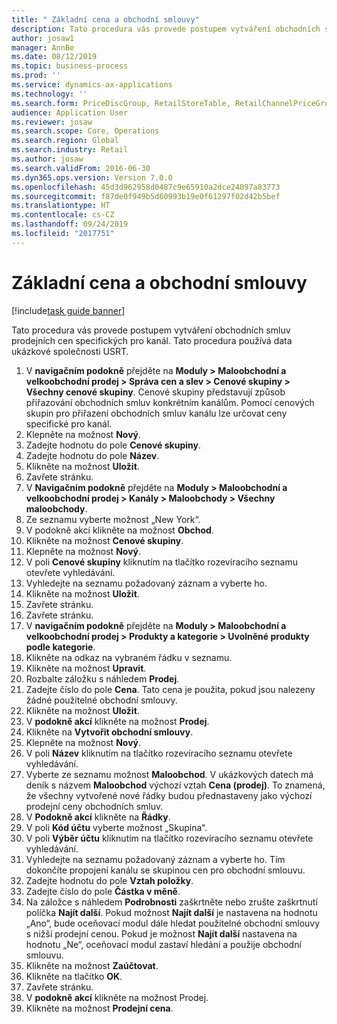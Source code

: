 ```yaml
---
title: " Základní cena a obchodní smlouvy"
description: Tato procedura vás provede postupem vytváření obchodních smluv prodejních cen specifických pro kanál.
author: josaw1
manager: AnnBe
ms.date: 08/12/2019
ms.topic: business-process
ms.prod: ''
ms.service: dynamics-ax-applications
ms.technology: ''
ms.search.form: PriceDiscGroup, RetailStoreTable, RetailChannelPriceGroup, EcoResProductDetailsExtended, PriceDiscAdmTable, PriceDiscAdm
audience: Application User
ms.reviewer: josaw
ms.search.scope: Core, Operations
ms.search.region: Global
ms.search.industry: Retail
ms.author: josaw
ms.search.validFrom: 2016-06-30
ms.dyn365.ops.version: Version 7.0.0
ms.openlocfilehash: 45d3d962958d0487c9e65910a2dce24097a83773
ms.sourcegitcommit: f87de0f949b5d60993b19e0f61297f02d42b5bef
ms.translationtype: HT
ms.contentlocale: cs-CZ
ms.lasthandoff: 09/24/2019
ms.locfileid: "2017751"
---
```

# <a name="base-price-and-trade-agreements"></a> Základní cena a obchodní smlouvy

[!include[task guide banner](../includes/task-guide-banner.md)]

Tato procedura vás provede postupem vytváření obchodních smluv prodejních cen specifických pro kanál. Tato procedura používá data ukázkové společnosti USRT.

1. V **navigačním podokně** přejděte na **Moduly > Maloobchodní a velkoobchodní prodej > Správa cen a slev > Cenové skupiny > Všechny cenové skupiny**. Cenové skupiny představují způsob přiřazování obchodních smluv konkrétním kanálům. Pomocí cenových skupin pro přiřazení obchodních smluv kanálu lze určovat ceny specifické pro kanál.  
2. Klepněte na možnost **Nový**.
3. Zadejte hodnotu do pole **Cenové skupiny**.
4. Zadejte hodnotu do pole **Název**.
5. Klikněte na možnost **Uložit**.
6. Zavřete stránku.
7. V **Navigačním podokně** přejděte na **Moduly > Maloobchodní a velkoobchodní prodej > Kanály > Maloobchody > Všechny maloobchody**.
8. Ze seznamu vyberte možnost „New York“.
9. V podokně akcí klikněte na možnost **Obchod**.
10. Klikněte na možnost **Cenové skupiny**.
11. Klepněte na možnost **Nový**.
12. V poli **Cenové skupiny** kliknutím na tlačítko rozevíracího seznamu otevřete vyhledávání.
13. Vyhledejte na seznamu požadovaný záznam a vyberte ho.
14. Klikněte na možnost **Uložit**.
15. Zavřete stránku.
16. Zavřete stránku.
17. V **navigačním podokně** přejděte na **Moduly > Maloobchodní a velkoobchodní prodej > Produkty a kategorie > Uvolněné produkty podle kategorie**.
18. Klikněte na odkaz na vybraném řádku v seznamu.
19. Klikněte na možnost **Upravit**.
20. Rozbalte záložku s náhledem **Prodej**.
21. Zadejte číslo do pole **Cena**. Tato cena je použita, pokud jsou nalezeny žádné použitelné obchodní smlouvy.  
22. Klikněte na možnost **Uložit**.
23. V **podokně akcí** klikněte na možnost **Prodej**.
24. Klikněte na **Vytvořit obchodní smlouvy**.
25. Klepněte na možnost **Nový**.
26. V poli **Název** kliknutím na tlačítko rozevíracího seznamu otevřete vyhledávání.
27. Vyberte ze seznamu možnost **Maloobchod**. V ukázkových datech má deník s názvem **Maloobchod** výchozí vztah **Cena (prodej)**. To znamená, že všechny vytvořené nové řádky budou přednastaveny jako výchozí prodejní ceny obchodních smluv.  
28. V **Podokně akcí** klikněte na **Řádky**.
29. V poli **Kód účtu** vyberte možnost „Skupina“.
30. V poli **Výběr účtu** kliknutím na tlačítko rozevíracího seznamu otevřete vyhledávání.
31. Vyhledejte na seznamu požadovaný záznam a vyberte ho. Tím dokončíte propojení kanálu se skupinou cen pro obchodní smlouvu.  
32. Zadejte hodnotu do pole **Vztah položky**.
33. Zadejte číslo do pole **Částka v měně**.
34. Na záložce s náhledem **Podrobnosti** zaškrtněte nebo zrušte zaškrtnutí políčka **Najít další**. Pokud možnost **Najít další** je nastavena na hodnotu „Ano“, bude oceňovací modul dále hledat použitelné obchodní smlouvy s nižší prodejní cenou. Pokud je možnost **Najít další** nastavena na hodnotu „Ne“, oceňovací modul zastaví hledání a použije obchodní smlouvu.  
35. Klikněte na možnost **Zaúčtovat**.
36. Klikněte na tlačítko **OK**.
37. Zavřete stránku.
38. V **podokně akcí** klikněte na možnost Prodej.
39. Klikněte na možnost **Prodejní cena**.

